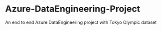 # Azure-DataEngineering-Project
An end to end Azure DataEngineering project with Tokyo Olympic dataset
